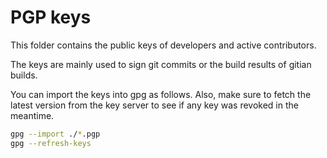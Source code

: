 PGP keys
========

This folder contains the public keys of developers and active contributors.

The keys are mainly used to sign git commits or the build results of gitian
builds.

You can import the keys into gpg as follows. Also, make sure to fetch the
latest version from the key server to see if any key was revoked in the
meantime.

```sh
gpg --import ./*.pgp
gpg --refresh-keys
```